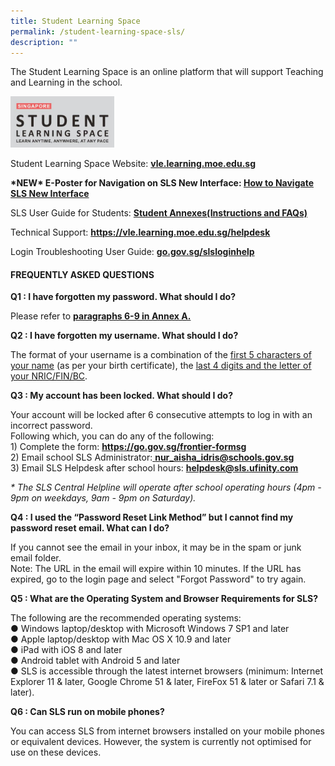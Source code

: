 ```yaml
---
title: Student Learning Space
permalink: /student-learning-space-sls/
description: ""
---
```

<p>The Student Learning Space is an online platform that will support Teaching and Learning in the school.</p>
<img style="width: 33%;" src="/images/sls.jpg" />
<p>Student Learning Space Website:&nbsp;<strong><a href="https://vle.learning.moe.edu.sg/" target="_blank" rel="noopener">vle.learning.moe.edu.sg</a></strong></p>
<p><strong>*NEW* E-Poster for Navigation on SLS New Interface:&nbsp;<a href="/files/3b-Student-E-Poster-for-Navigation-on-SLS.pdf">How to Navigate SLS New Interface</a></strong></p>
<p>SLS User Guide for Students:&nbsp;<a href="/files/2-Annexes-to-Letter-to-Parents.pdf"><strong>Student Annexes(Instructions and FAQs)</strong></a></p>
<p>Technical Support:&nbsp;<a href="https://vle.learning.moe.edu.sg/helpdesk"><strong>https://vle.learning.moe.edu.sg/helpdesk</strong></a></p>
<p>Login Troubleshooting User Guide:&nbsp;<a href="http://go.gov.sg/slsloginhelp"><strong>go.gov.sg/slsloginhelp</strong></a></p>
<h4><strong>FREQUENTLY ASKED QUESTIONS</strong></h4>
<p><strong>Q1 : I have forgotten my password. What should I do?</strong></p>
<p>Please refer to&nbsp;<strong><a href="/files/2-Annexes-to-Letter-to-Parents.pdf">paragraphs 6-9 in Annex A.</a></strong></p>
<p><strong>Q2 : I have forgotten my username. What should I do?</strong></p>
<p>The format of your username is a combination of the&nbsp;<u>first 5 characters of your name</u>&nbsp;(as per your birth certificate), the&nbsp;<u>last 4 digits and the letter of your NRIC/FIN/BC</u>.</p>
<p><strong>Q3 : My account has been locked. What should I do?</strong></p>
<p>Your account will be locked after 6 consecutive attempts to log in with an incorrect password.<br />Following which, you can do any of the following:<br />1) Complete the form:&nbsp;<a href="https://go.gov.sg/frontier-formsg"><strong>https://go.gov.sg/frontier-formsg</strong></a><br />2) Email school SLS Administrator:<a href="mailto:nur_aisha_idris@schools.gov.sg">&nbsp;<strong>nur_aisha_idris@schools.gov.sg</strong></a><br />3) Email SLS Helpdesk after school hours:&nbsp;<a href="mailto:helpdesk@sls.ufinity.com"><strong>helpdesk@sls.ufinity.com</strong></a></p>
<p><em>* The SLS Central Helpline will operate after school operating hours (4pm - 9pm on weekdays, 9am - 9pm on Saturday).</em></p>
<p><strong>Q4 : I used the &ldquo;Password Reset Link Method&rdquo; but I cannot find my password reset email. What can I do?</strong></p>
<p>If you cannot see the email in your inbox, it may be in the spam or junk email folder.<br />Note: The URL in the email will expire within 10 minutes. If the URL has expired, go to the login page and select "Forgot Password" to try again.</p>
<p><strong>Q5 : What are the Operating System and Browser Requirements for SLS?</strong></p>
<p>The following are the recommended operating systems:<br />● Windows laptop/desktop with Microsoft Windows 7 SP1 and later<br />● Apple laptop/desktop with Mac OS X 10.9 and later<br />● iPad with iOS 8 and later<br />● Android tablet with Android 5 and later<br />●&nbsp;SLS is accessible through the latest internet browsers (minimum: Internet Explorer 11 &amp; later, Google Chrome 51 &amp; later, FireFox 51 &amp; later or Safari 7.1 &amp; later).</p>
<p><strong>Q6 : Can SLS run on mobile phones?</strong></p>
<p>You can access SLS from internet browsers installed on your mobile phones or equivalent devices. However, the system is currently not optimised for use on these devices.</p>